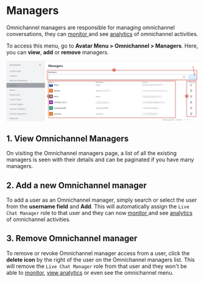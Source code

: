# Managers

Omnichannel managers are responsible for managing omnichannel conversations, they can [monitor ](real-time-monitoring.md)and see [analytics](analytics.md) of omnichannel activities.

To access this menu, go to **Avatar Menu  > Omnichannel > Managers**. Here, you can **view**, **add** or **remove** managers.

![Omnichannel manager panel](<../../.gitbook/assets/Omnichannel manager panel>)

## 1. View Omnichannel Managers

On visiting the Omnichannel managers page, a list of all the existing managers is seen with their details and can be paginated if you have many managers.

## 2. Add a new Omnichannel manager

To add a user as an Omnichannel manager, simply search or select the user from the **username field** and **Add**. This will automatically assign the `Live Chat Manager` role to that user and they can now [monitor ](real-time-monitoring.md)and see [analytics](analytics.md) of omnichannel activities.

## 3. Remove Omnichannel manager

To remove or revoke Omnichannel manager access from a user, click the **delete icon** by the right of the user on the Omnichannel managers list. This will remove the `Live Chat Manager` role from that user and they won't be able to [monitor](real-time-monitoring.md), [view analytics](analytics.md) or even see the omnichannel menu.
